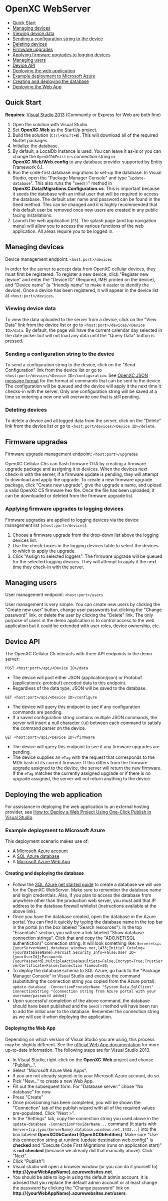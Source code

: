 # OpenXC WebServer #
- [Quick Start](#quick-start)
- [Managing devices](#managing-devices)
 - [Viewing device data](#viewing-device-data)
 - [Sending a configuration string to the device](#sending-a-configuration-string-to-the-device)
 - [Deleting devices](#deleting-devices)
- [Firmware upgrades](#firmware-upgrades)
 - [Applying firmware upgrades to logging devices](#applying-firmware-upgrades-to-logging-devices)
- [Managing users](#managing-users)
- [Device API](#device-API)
- [Deploying the web application](#deploying-the-web-application)
 - [Example deployment to Microsoft Azure](#example-deployment-to-microsoft-azure)
  - [Creating and deploying the database](#creating-and-deploying-the-database)
  - [Deploying the Web App](#deploying-the-web-app)

## Quick Start ##
**Requires**: [Visual Studio 2013](https://www.visualstudio.com/downloads/download-visual-studio-vs) (Community or Express for Web are both fine)

 1. Open the solution with Visual Studio.
 2. Set **OpenXC.Web** as the StartUp project.
 3. Build the solution (`Ctrl+Shift+B`). This will download all of the required NuGet packages.
 4. Initialize the database.
   1. By default, a LocalDb instance is used. You can leave it as-is or you can change the `OpenXCDbEntities` connection string in **OpenXC.Web/Web.config** to any database provider supported by Entity Framework 6.1.
   2. Run the code-first database migrations to set-up the database. In Visual Studio, open the "Package Manager Console" and type "`update-database`". This also runs the "`Seed()`" method in **OpenXC.Data/Migrations.Configuration.cs**. This is important because it seeds the database with an initial user that will be required to access the database. The default user name and password can be found in the Seed method. This can be changed and it is highly recommended that this default user be removed once new users are created in any public facing installations.
 5. Launch the web application (`F5`). The splash page (and top navigation menu) will allow you to access the various functions of the web application. All areas require you to be logged in.
 
## Managing devices ##
Device management endpoint: `<host:port>/devices`

In order for the server to accept data from OpenXC cellular devices, they must first be registered. To register a new device, click "Register new device" and enter the "Device ID" (Required, IMEI printed on the device), and "Device name" (a "friendly name" to make it easier to identify the device).
Once a device has been registered, it will appear in the device list at `<host:port>/devices`.

### Viewing device data ###
To view the data uploaded to the server from a device, click on the "View Data" link from the device list or go to `<host:port>/devices/<Device ID>/data`. By default, the page will have the current calendar day selected in the date picker but will not load any data until the "Query Data" button is pressed.
 
### Sending a configuration string to the device ###
To send a configuration string to the device, click on the "Send Configuration" link from the device list or go to `<host:port>/devices/<Device ID>/configuration`. See [OpenXC JSON message format](https://github.com/openxc/openxc-message-format/blob/master/JSON.mkd) for the format of commands that can be sent to the device. The configuration will be queued and the device will apply it the next time it checks-in with the server. Only one configuration string will be saved at a time so entering a new one will overwrite one that is still pending.

### Deleting devices ###
To delete a device and all logged data from the server, click on the "Delete" link from the device list or go to `<host:port/devices/<Device ID>/delete`.

## Firmware upgrades ##
Firmware upgrade management endpoint: `<host:port>/upgrades`

OpenXC Cellular C5s can flash firmware OTA by creating a firmware upgrade package and assigning it to devices. When the devices next check-in with the server, if a firmware update is pending, they will attempt to download and apply the upgrade. To create a new firmware upgrade package, click "Create new upgrade", give the upgrade a name, and upload a valid OpenXC C5 firmware hex file. Once the file has been uploaded, it can be downloaded or deleted from the firmware upgrade list.

### Applying firmware upgrades to logging devices ###
Firmware upgrades are applied to logging devices via the device management list (`<host:port>/devices`).

 1. Choose a firmware upgrade from the drop-down list above the logging devices list.
 2. Use the check-boxes in the logging devices table to select the devices to which to apply the upgrade.
 3. Click "Assign to selected loggers".
The firmware upgrade will be queued for the selected logging devices. They will attempt to apply it the next time they check-in with the server.

## Managing users ##
User management endpoint: `<host:port>/users`

User management is very simple. You can create new users by clicking the "Create new user" button, change user passwords but clicking the "Change password" link, or delete the user by clicking the "Delete" link. The only purpose of users in the demo application is to control access to the web application but it could be extended with user roles, device ownership, etc.

## Device API ##
The OpenXC Cellular C5 interacts with three API endpoints in the demo server:
    
`POST <host:port>/api/<Device ID>/data`

- The device will post either JSON (application/json) or Protobuf (application/x-protobuf) encoded data to this endpoint.
- Regardless of the data type, JSON will be saved to the database.

`GET <host:port>/api/<Device ID>/configure`

- The device will query this endpoint to see if any configuration commands are pending.
- If a saved configuration string contains multiple JSON commands, the server will insert a null character (`\0`) between each command to satisfy the command parser on the device.

`GET <host:port>/api/<Device ID>/firmware`

- The device will query this endpoint to see if any firmware upgrades are pending.
- The device supplies an `eTag` with the request that corresponds to the MD5 hash of its current firmware. If this differs from the firmware upgrade assigned to the device, the server will return the new firmware. If the `eTag` matches the currently assigned upgrade or if there is no upgrade assigned, the server will not return anything to the device.

## Deploying the web application ##
For assistance in deploying the web application to an external hosting provider, see [How to: Deploy a Web Project Using One-Click Publish in Visual Studio](https://msdn.microsoft.com/en-us/library/dd465337(v=vs.110).aspx).

### Example deployment to Microsoft Azure ###
This deployment scenario makes use of:

- A [Microsoft Azure account](https://azure.microsoft.com)
- A [SQL Azure database](https://azure.microsoft.com/en-us/services/sql-database/)
- A [Microsoft Azure Web App](https://azure.microsoft.com/en-us/services/app-service/web/)

#### Creating and deploying the database ####
- Follow the [SQL Azure get started guide](https://azure.microsoft.com/en-us/documentation/articles/sql-database-get-started/) to create a database we will use for the OpenXC WebServer. Make sure to remember the database name and login credentials. Also, if you plan to access the database from anywhere other than the production web server, you must add that IP address to the database firewall whitelist (instructions available at the above link).
- Once you have the database created, open the database in the Azure portal. You can find it quickly by typing the database name in the top bar in the portal (in the box labeled "Search resources"). In the top "Essentials" section, you will see a link labeled "Show database connection strings". Click that and copy the  "ADO.NET(SQL authentiction)" connection string. It will look something like:
 `Server=tcp:{yourServerName}.database.windows.net,1433;Initial Catalog={yourDatabaseName};Persist Security Info=False;User ID={yourUserId};Password={yourPassword};MultipleActiveResultSets=False;Encrypt=True;TrustServerCertificate=False;Connection Timeout=30;`
- To deploy the database schema to SQL Azure, go back to the "Package Manager Console" in Visual Studio and execute the command (substituting the connection string you copied from the Azure portal):
 `update-database -ConnectionProviderName "System.Data.SqlClient"  -ConnectionString "{connection string from Azure portal with your username/password added}`
- Upon successful completion of the above command, the database should have been published and the `Seed()` method will have been run to add the initial user to the database. Remember the connection string as we will use it when deploying the application.

#### Deploying the Web App ####
Depending on which version of Visual Studio you are using, this process may be slightly different. See the [official Web App documentation](https://azure.microsoft.com/en-us/documentation/articles/app-service-web-get-started/) for more up-to-date information. The following steps are for Visual Studio 2013.

- In Visual Studio, right-click on the **OpenXC.Web** project and choose "Publish...".
- Select "Microsoft Azure Web Apps".
- If you are not already signed-in to your Microsoft Azure account, do so.
- Pick "New..." to create a new Web App.
- Fill out the subsequent form. For "Database server:" chose "No database" for now.
- Press "Create"
- Once provisioning has been completed, you will be shown the "Connection" tab of the publish wizard with all of the required values pre-populated. Click "Next >".
- In the "Settings" tab, copy the connection string you used above in the `update-database -ConnectionProviderName...` command (it starts with `Server=tcp:{yourServerName}.database.windows.net,1433...`) into the box labeled **OpenXCDbContext (OpenXCDbEntities)**. Make sure "Use this connection string at runtime (update destination web.config)" is **checked** and "Execute Code First Migrations (runs on application start)" is **not checked** (because we already did that manually above). Click "Next".
- Click "Publish"!
- Visual studio will open a browser window (or you can do it yourself to) **http://{yourWebAppName}.azurewebsites.net**.
- You should be able to log-in using the default admin account. It is advised that you replace the default admin account or at least change the password by clicking the "Change password" link on **http://{yourWebAppName}.azurewebsites.net/users**.